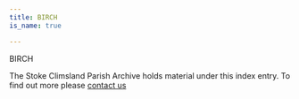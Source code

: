 ```yaml
---
title: BIRCH
is_name: true

---
```


BIRCH


The Stoke Climsland Parish Archive holds material under this index entry. To find out more please [contact us](/contact/)

